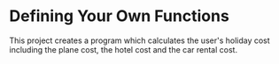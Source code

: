 
# Defining Your Own Functions

This project creates a program which calculates the user's holiday cost including the plane cost, the hotel cost and the car rental cost.

